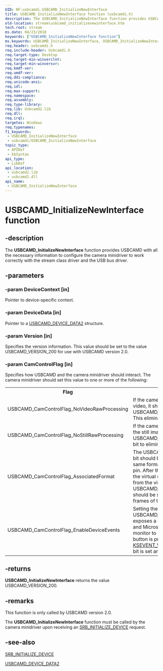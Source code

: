 ```yaml
---
UID: NF:usbcamdi.USBCAMD_InitializeNewInterface
title: USBCAMD_InitializeNewInterface function (usbcamdi.h)
description: The USBCAMD_InitializeNewInterface function provides USBCAMD with all the necessary information to configure the camera minidriver to work correctly with the stream class driver and the USB bus driver.
old-location: stream\usbcamd_initializenewinterface.htm
tech.root: stream
ms.date: 04/23/2018
keywords: ["USBCAMD_InitializeNewInterface function"]
ms.keywords: USBCAMD_InitializeNewInterface, USBCAMD_InitializeNewInterface function [Streaming Media Devices], stream.usbcamd_initializenewinterface, usbcamdi/USBCAMD_InitializeNewInterface, usbcmdpr_4b43d8ab-fd5f-4199-afbc-b21801c4fab3.xml
req.header: usbcamdi.h
req.include-header: Usbcamdi.h
req.target-type: Desktop
req.target-min-winverclnt: 
req.target-min-winversvr: 
req.kmdf-ver: 
req.umdf-ver: 
req.ddi-compliance: 
req.unicode-ansi: 
req.idl: 
req.max-support: 
req.namespace: 
req.assembly: 
req.type-library: 
req.lib: Usbcamd2.lib
req.dll: 
req.irql: 
targetos: Windows
req.typenames: 
f1_keywords:
 - USBCAMD_InitializeNewInterface
 - usbcamdi/USBCAMD_InitializeNewInterface
topic_type:
 - APIRef
 - kbSyntax
api_type:
 - LibDef
api_location:
 - usbcamd2.lib
 - usbcamd2.dll
api_name:
 - USBCAMD_InitializeNewInterface
---
```


# USBCAMD_InitializeNewInterface function


## -description

The <b>USBCAMD_InitializeNewInterface</b> function provides USBCAMD with all the necessary information to configure the camera minidriver to work correctly with the stream class driver and the USB bus driver.

## -parameters

### -param DeviceContext [in]


Pointer to device-specific context.

### -param DeviceData [in]


Pointer to a <a href="/windows-hardware/drivers/ddi/usbcamdi/ns-usbcamdi-_usbcamd_device_data2">USBCAMD_DEVICE_DATA2</a> structure.

### -param Version [in]


Specifies the version information. This value should be set to the value USBCAMD_VERSION_200 for use with USBCAMD version 2.0.

### -param CamControlFlag [in]


Specifies how USBCAMD and the camera minidriver should interact. The camera minidriver should set this value to one or more of the following:

<table>
<tr>
<th>Flag</th>
<th>Meaning</th>
</tr>
<tr>
<td>
USBCAMD_CamControlFlag_NoVideoRawProcessing

</td>
<td>
If the camera minidriver does not need to operate on video, it should set the USBCAMD_CamControlFlag_NoVideoRawProcessing. This eliminates one buffer copy.

</td>
</tr>
<tr>
<td>
USBCAMD_CamControlFlag_NoStillRawProcessing

</td>
<td>
If the camera minidriver does not need to operate on the still image raw frame, it should set the USBCAMD_CamControlFlag_NoStillRawProcessing bit to eliminate one buffer copy.

</td>
</tr>
<tr>
<td>
USBCAMD_CamControlFlag_AssociatedFormat

</td>
<td>
The USBCAMD_CamControlFlag_AssociatedFormat bit should be set if the camera minidriver uses the same format for video as it does on the virtual still pin. After this flag is set, USBCAMD does not permit the virtual still pin to be opened in a format different from the video pin. The USBCAMD_CamControlFlag_AssociatedFormat bit should be set only when the virtual still pin produces frames of the same format as the video frames.

</td>
</tr>
<tr>
<td>
USBCAMD_CamControlFlag_EnableDeviceEvents

</td>
<td>
Setting the USBCAMD_CamControlFlag_EnableDeviceEvents exposes a device event to the stream class driver and Microsoft DirectShow. This enables an STI monitor to launch a still image application if the still button is pressed on the camera. USBCAMD sends a <a href="/windows-hardware/drivers/stream/ksevent-vidcaptosti-ext-trigger">KSEVENT_VIDCAPTOSTI_EXT_TRIGGER</a> event if this bit is set and the camera's still button is pressed.

</td>
</tr>
</table>

## -returns

<b>USBCAMD_InitializeNewInterface</b> returns the value USBCAMD_VERSION_200.

## -remarks

This function is only called by USBCAMD version 2.0.

The <b>USBCAMD_InitializeNewInterface</b> function must be called by the camera minidriver upon receiving an <a href="/windows-hardware/drivers/stream/srb-initialize-device">SRB_INITIALIZE_DEVICE</a> request.

## -see-also

<a href="/windows-hardware/drivers/stream/srb-initialize-device">SRB_INITIALIZE_DEVICE</a>



<a href="/windows-hardware/drivers/ddi/usbcamdi/ns-usbcamdi-_usbcamd_device_data2">USBCAMD_DEVICE_DATA2</a>
